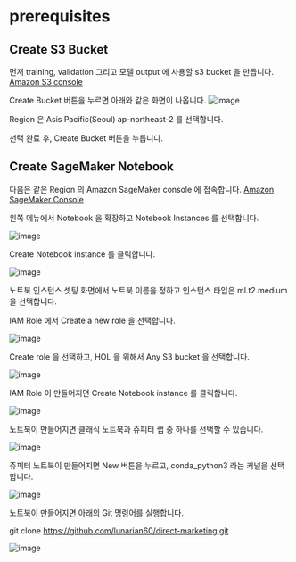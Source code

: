 # prerequisites 

## Create S3 Bucket
먼저 training, validation 그리고 모델 output 에 사용할 s3 bucket 을 만듭니다. [Amazon S3 console](https://s3.console.aws.amazon.com/)

Create Bucket 버튼을 누르면 아래와 같은 화면이 나옵니다.
![image](https://user-images.githubusercontent.com/13167486/126520072-85a21cb8-5773-4a91-acb3-3b1b39ce42d6.png)

Region 은 Asis Pacific(Seoul) ap-northeast-2 를 선택합니다.

선택 완료 후, Create Bucket 버튼을 누릅니다.

## Create SageMaker Notebook

다음은 같은 Region 의 Amazon SageMaker console 에 접속합니다. [Amazon SageMaker Console](https://console.aws.amazon.com/sagemaker/)

왼쪽 메뉴에서 Notebook 을 확장하고 Notebook Instances 를 선택합니다.

![image](https://user-images.githubusercontent.com/13167486/126521280-38665eb0-6884-478c-9df9-6ba53dc1f26b.png)

Create Notebook instance 를 클릭합니다.

![image](https://user-images.githubusercontent.com/13167486/126521346-8099dccb-9f76-41aa-8950-59687309c466.png)

노트북 인스턴스 셋팅 화면에서 노트북 이름을 정하고 인스턴스 타입은 ml.t2.medium 을 선택합니다.

IAM Role 에서 Create a new role 을 선택합니다.

![image](https://user-images.githubusercontent.com/13167486/126525973-05bffff1-bcc7-4770-b6cf-b2b9b8994d7c.png)

Create role 을 선택하고, HOL 을 위해서 Any S3 bucket 을 선택합니다.

![image](https://user-images.githubusercontent.com/13167486/126526213-2e08ab2a-dd62-4bf3-b178-054a55589c0d.png)

IAM Role 이 만들어지면 Create Notebook instance 를 클릭합니다.

![image](https://user-images.githubusercontent.com/13167486/126526381-4dafdf9d-727c-4556-992e-9aaa14448258.png)

노트북이 만들어지면 클래식 노트북과 쥬피터 랩 중 하나를 선택할 수 있습니다.

![image](https://user-images.githubusercontent.com/13167486/126526485-b4ccc937-d8a6-4780-affb-db8b89dc2a53.png)

쥬피터 노트북이 만들어지면 New 버튼을 누르고, conda_python3 라는 커널을 선택합니다.

![image](https://user-images.githubusercontent.com/13167486/126526595-ac28c2b8-02ff-461b-acc0-97e335c03556.png)

노트북이 만들어지면 아래의 Git 명령어를 실행합니다.

git clone https://github.com/lunarian60/direct-marketing.git

![image](https://user-images.githubusercontent.com/13167486/126526682-4dc805e6-4030-43a4-a276-eb3fe0492464.png)
